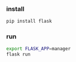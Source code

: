 
### install

```bash
pip install flask
```

### run

```bash
export FLASK_APP=manager
flask run
```
